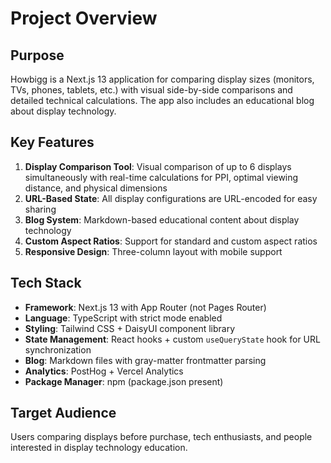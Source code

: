 # Project Overview

## Purpose

Howbigg is a Next.js 13 application for comparing display sizes (monitors, TVs, phones, tablets, etc.) with visual side-by-side comparisons and detailed technical calculations. The app also includes an educational blog about display technology.

## Key Features

1. **Display Comparison Tool**: Visual comparison of up to 6 displays simultaneously with real-time calculations for PPI, optimal viewing distance, and physical dimensions
2. **URL-Based State**: All display configurations are URL-encoded for easy sharing
3. **Blog System**: Markdown-based educational content about display technology
4. **Custom Aspect Ratios**: Support for standard and custom aspect ratios
5. **Responsive Design**: Three-column layout with mobile support

## Tech Stack

- **Framework**: Next.js 13 with App Router (not Pages Router)
- **Language**: TypeScript with strict mode enabled
- **Styling**: Tailwind CSS + DaisyUI component library
- **State Management**: React hooks + custom `useQueryState` hook for URL synchronization
- **Blog**: Markdown files with gray-matter frontmatter parsing
- **Analytics**: PostHog + Vercel Analytics
- **Package Manager**: npm (package.json present)

## Target Audience

Users comparing displays before purchase, tech enthusiasts, and people interested in display technology education.
